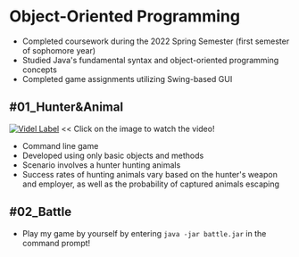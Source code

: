 # Object-Oriented Programming
- Completed coursework during the 2022 Spring Semester (first semester of sophomore year)
- Studied Java's fundamental syntax and object-oriented programming concepts
- Completed game assignments utilizing Swing-based GUI

## #01_Hunter&Animal
[![Videl Label](http://img.youtube.com/vi/SFG0jCylDZM/0.jpg)](https://www.youtube.com/watch?v=SFG0jCylDZM "go to Youtube")
<< Click on the image to watch the video!
- Command line game
- Developed using only basic objects and methods
- Scenario involves a hunter hunting animals
- Success rates of hunting animals vary based on the hunter's weapon and employer, as well as the probability of captured animals escaping

## #02_Battle
- Play my game by yourself by entering `java -jar battle.jar` in the command prompt!
